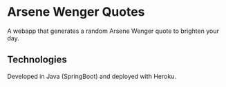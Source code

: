 # Arsene Wenger Quotes
A webapp that generates a random Arsene Wenger quote to brighten your day.

## Technologies
Developed in Java (SpringBoot) and deployed with Heroku.
